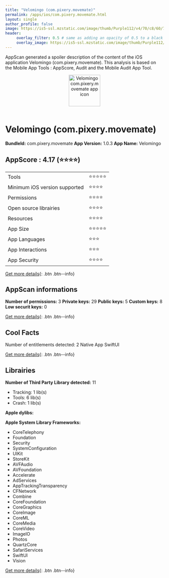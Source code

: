 ```yaml
---
title: "Velomingo (com.pixery.movemate)"
permalink: /apps/ios/com.pixery.movemate.html
layout: single
author_profile: false
image: https://is5-ssl.mzstatic.com/image/thumb/Purple112/v4/70/c8/60/70c860e4-240f-4852-cd63-6fa101cdb30d/AppIcon-1x_U007emarketing-0-7-0-P3-85-220.png/512x512bb.jpg
header: 
     overlay_filter: 0.5 # same as adding an opacity of 0.5 to a black background
     overlay_image: https://is5-ssl.mzstatic.com/image/thumb/Purple112/v4/70/c8/60/70c860e4-240f-4852-cd63-6fa101cdb30d/AppIcon-1x_U007emarketing-0-7-0-P3-85-220.png/512x512bb.jpg
---
```

AppScan generated a spoiler description of the content of the iOS application Velomingo (com.pixery.movemate). This analysis is based on the Mobile App Tools : AppScore, Audit and the Mobile Audit App Tool.

  
  
<div style="text-align: center;"><img src="https://is5-ssl.mzstatic.com/image/thumb/Purple112/v4/70/c8/60/70c860e4-240f-4852-cd63-6fa101cdb30d/AppIcon-1x_U007emarketing-0-7-0-P3-85-220.png/512x512bb.jpg" width="100" height="100" alt="Velomingo com.pixery.movemate app icon"></div></br>
  
# Velomingo (com.pixery.movemate)

**BundleId:** com.pixery.movemate
**App Version:** 1.0.3
**App Name:** Velomingo


## AppScore : 4.17 (⭐️⭐️⭐️⭐️) 

<table>
<tr><td> Tools </td><td> ⭐️⭐️⭐️⭐️⭐️ </td></tr>
<tr><td> Minimum iOS version supported </td><td> ⭐️⭐️⭐️⭐️ </td></tr>
<tr><td> Permissions </td><td> ⭐️⭐️⭐️⭐️ </td></tr>
<tr><td> Open source librairies </td><td> ⭐️⭐️⭐️⭐️ </td></tr>
<tr><td> Resources </td><td> ⭐️⭐️⭐️⭐️ </td></tr>
<tr><td> App Size </td><td> ⭐️⭐️⭐️⭐️⭐️ </td></tr>
<tr><td> App Languages </td><td> ⭐️⭐️⭐️ </td></tr>
<tr><td> App Interactions </td><td> ⭐️⭐️⭐️ </td></tr>
<tr><td> App Security </td><td> ⭐️⭐️⭐️⭐️ </td></tr>
</table>

[Get more details](/pricing.html){: .btn .btn--info}  
  
## AppScan informations 

**Number of permissions:** 3
**Private keys:** 29
**Public keys:** 5
**Custom keys:** 8
**Low securit keys:** 0
  
[Get more details](/pricing.html){: .btn .btn--info}

## Cool Facts

Number of entitlements detected: 2
Native App
SwiftUI
  
[Get more details](/pricing.html){: .btn .btn--info}

## Librairies 
**Number of Third Party Library detected:** 11
- Tracking: 1 lib(s)
- Tools: 6 lib(s)
- Crash: 1 lib(s)

**Apple dylibs:**


**Apple System Library Frameworks:**
- CoreTelephony
- Foundation
- Security
- SystemConfiguration
- UIKit
- StoreKit
- AVFAudio
- AVFoundation
- Accelerate
- AdServices
- AppTrackingTransparency
- CFNetwork
- Combine
- CoreFoundation
- CoreGraphics
- CoreImage
- CoreML
- CoreMedia
- CoreVideo
- ImageIO
- Photos
- QuartzCore
- SafariServices
- SwiftUI
- Vision


  
[Get more details](/pricing.html){: .btn .btn--info}


